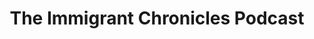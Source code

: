 ---
layout: redirector
title: The Immigrant Chronicles Podcast
permalink: /podcast
redirect_page: https://podcasters.spotify.com/pod/show/coach-rye
image: /assets/images/TIC.jpg
---